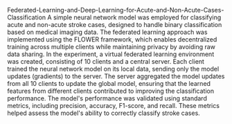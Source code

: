 Federated-Learning-and-Deep-Learning-for-Acute-and-Non-Acute-Cases-Classification
A simple neural network model was employed for classifying acute and non-acute stroke cases, designed to handle binary classification based on medical imaging data.
The federated learning approach was implemented using the FLOWER framework, which enables decentralized training across multiple clients while maintaining privacy by avoiding raw data sharing.
 In the experiment, a virtual federated learning environment was created, consisting of 10 clients and a central server. Each client trained the neural network model on its local data, sending only the model updates (gradients) to the server.
The server aggregated the model updates from all 10 clients to update the global model, ensuring that the learned features from different clients contributed to improving the classification performance.
The model's performance was validated using standard metrics, including precision, accuracy, F1-score, and recall. These metrics helped assess the model's ability to correctly classify stroke cases.
